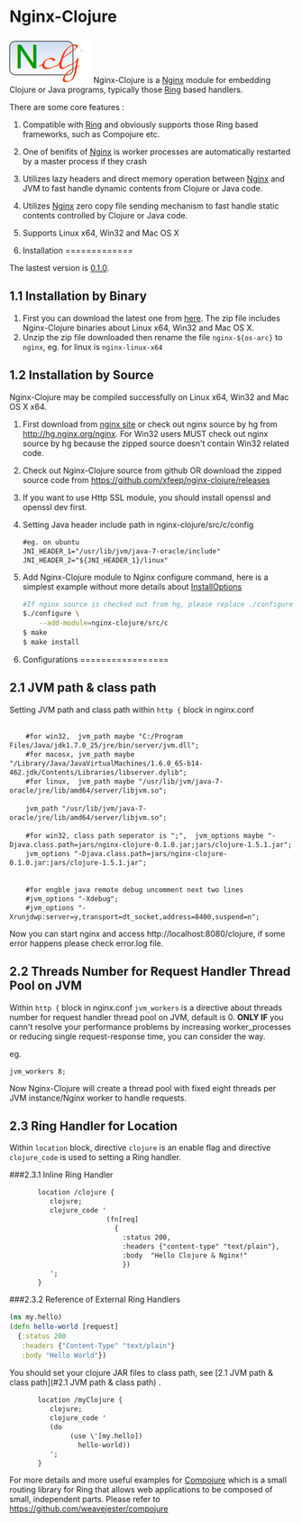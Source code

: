 Nginx-Clojure
=============

![Alt text](logo.png)Nginx-Clojure is a [Nginx](http://nginx.org/) module for embedding Clojure or Java programs, typically those [Ring](https://github.com/ring-clojure/ring/blob/master/SPEC) based handlers.

There are some core features :

1. Compatible with [Ring](https://github.com/ring-clojure/ring/blob/master/SPEC) and obviously supports those Ring based frameworks, such as Compojure etc.
1. One of  benifits of [Nginx](http://nginx.org/) is worker processes are automatically restarted by a master process if they crash
1. Utilizes lazy headers and direct memory operation between [Nginx](http://nginx.org/) and JVM to fast handle dynamic contents from Clojure or Java code.
1. Utilizes [Nginx](http://nginx.org/) zero copy file sending mechanism to fast handle static contents controlled by Clojure or Java code.
1. Supports Linux x64, Win32 and Mac OS X


1. Installation
=============

The lastest version is [0.1.0](https://sourceforge.net/projects/nginx-clojure/files/).

1.1 Installation by Binary
-------------

1. First you can download  the latest one from [here](https://sourceforge.net/projects/nginx-clojure/files/). 
The zip file includes Nginx-Clojure binaries about Linux x64, Win32 and Mac OS X.
1. Unzip the zip file downloaded then rename the file `nginx-${os-arc}` to `nginx`, eg. for linux is `nginx-linux-x64`


1.2 Installation by Source
-------------

Nginx-Clojure may be compiled successfully on Linux x64, Win32 and Mac OS X x64.

1. First download from [nginx site](http://nginx.org/en/download.html) or check out nginx source by hg from http://hg.nginx.org/nginx. 
For Win32 users MUST check out nginx source by hg because the zipped source doesn't contain Win32 related code.
1. Check out Nginx-Clojure source from github OR download the zipped source code from https://github.com/xfeep/nginx-clojure/releases
1. If you want to use Http SSL module, you should install openssl and openssl dev first.
1. Setting Java header include path in nginx-clojure/src/c/config

	```nginx
	#eg. on ubuntu
	JNI_HEADER_1="/usr/lib/jvm/java-7-oracle/include"
	JNI_HEADER_2="${JNI_HEADER_1}/linux"
	````
1. Add Nginx-Clojure module to Nginx configure command, here is a simplest example without more details about [InstallOptions](http://wiki.nginx.org/InstallOptions)

	```bash
	#If nginx source is checked out from hg, please replace ./configure with auto/configure
	$./configure \
		--add-module=nginx-clojure/src/c
	$ make
	$ make install
	````

2. Configurations
=================

2.1 JVM path & class path
-----------------

Setting JVM 	path and class path within `http {` block in  nginx.conf

```nginx

    #for win32,  jvm_path maybe "C:/Program Files/Java/jdk1.7.0_25/jre/bin/server/jvm.dll";
    #for macosx, jvm_path maybe "/Library/Java/JavaVirtualMachines/1.6.0_65-b14-462.jdk/Contents/Libraries/libserver.dylib";
    #for linux,  jvm_path maybe "/usr/lib/jvm/java-7-oracle/jre/lib/amd64/server/libjvm.so";
    
    jvm_path "/usr/lib/jvm/java-7-oracle/jre/lib/amd64/server/libjvm.so";
    
    #for win32, class path seperator is ";",  jvm_options maybe "-Djava.class.path=jars/nginx-clojure-0.1.0.jar;jars/clojure-1.5.1.jar";
    jvm_options "-Djava.class.path=jars/nginx-clojure-0.1.0.jar:jars/clojure-1.5.1.jar";
    
    
    #for engble java remote debug uncomment next two lines
    #jvm_options "-Xdebug";
    #jvm_options "-Xrunjdwp:server=y,transport=dt_socket,address=8400,suspend=n";
````
Now you can start nginx and access http://localhost:8080/clojure, if some error happens please check error.log file. 

2.2 Threads Number for Request Handler Thread Pool on JVM
-----------------
Within `http {` block in nginx.conf `jvm_workers` is a directive about threads number for request handler thread pool on JVM, default is 0. 
**ONLY IF** you cann't resolve your performance problems by increasing worker_processes or reducing single request-response time, 
you can consider the way.

eg.

```nginx
jvm_workers 8;
```
Now Nginx-Clojure will create a thread pool with fixed eight threads  per JVM instance/Nginx worker to handle requests. 

2.3 Ring Handler for Location
-----------------

Within `location` block, directive `clojure` is an enable flag and directive `clojure_code` is used to setting a Ring handler.


###2.3.1 Inline Ring Handler

```nginx
       location /clojure {
          clojure;
          clojure_code ' 
						(fn[req]
						  {
						    :status 200,
						    :headers {"content-type" "text/plain"},
						    :body  "Hello Clojure & Nginx!" 
						    })
          ';
       }
```

###2.3.2 Reference of External Ring Handlers

```clojure
(ns my.hello)
(defn hello-world [request]
  {:status 200
   :headers {"Content-Type" "text/plain"}
   :body "Hello World"})

```

You should set your clojure JAR files to class path, see [2.1 JVM path & class path](#2.1 JVM path & class path) .


```nginx
       location /myClojure {
          clojure;
          clojure_code ' 
          (do
               (use \'[my.hello])
                 hello-world))
          ';
       }
```
For more details and more useful examples for [Compojure](https://github.com/weavejester/compojure) which is a small routing library for Ring that allows web applications to be composed of small, independent parts. Please refer to https://github.com/weavejester/compojure
